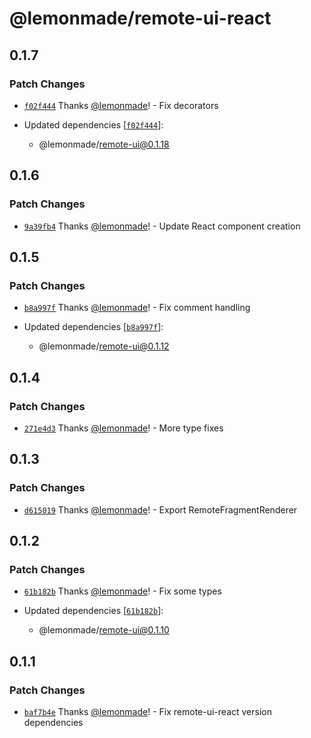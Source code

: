 # @lemonmade/remote-ui-react

## 0.1.7

### Patch Changes

- [`f02f444`](https://github.com/lemonmade/nursery/commit/f02f44417b1b31b345536dd4df00fe3193bee301) Thanks [@lemonmade](https://github.com/lemonmade)! - Fix decorators

- Updated dependencies [[`f02f444`](https://github.com/lemonmade/nursery/commit/f02f44417b1b31b345536dd4df00fe3193bee301)]:
  - @lemonmade/remote-ui@0.1.18

## 0.1.6

### Patch Changes

- [`9a39fb4`](https://github.com/lemonmade/nursery/commit/9a39fb4f11b07d424c06c31ec49e3e8d916117e0) Thanks [@lemonmade](https://github.com/lemonmade)! - Update React component creation

## 0.1.5

### Patch Changes

- [`b8a997f`](https://github.com/lemonmade/nursery/commit/b8a997fbd9e0db70000a60e5bd8609302d716c78) Thanks [@lemonmade](https://github.com/lemonmade)! - Fix comment handling

- Updated dependencies [[`b8a997f`](https://github.com/lemonmade/nursery/commit/b8a997fbd9e0db70000a60e5bd8609302d716c78)]:
  - @lemonmade/remote-ui@0.1.12

## 0.1.4

### Patch Changes

- [`271e4d3`](https://github.com/lemonmade/nursery/commit/271e4d335faffca496460507bab0c9d00e0324bd) Thanks [@lemonmade](https://github.com/lemonmade)! - More type fixes

## 0.1.3

### Patch Changes

- [`d615019`](https://github.com/lemonmade/nursery/commit/d61501932d7d9380cee5f54606c115a1f6f0a7f5) Thanks [@lemonmade](https://github.com/lemonmade)! - Export RemoteFragmentRenderer

## 0.1.2

### Patch Changes

- [`61b182b`](https://github.com/lemonmade/nursery/commit/61b182b95036bb6394d764e4a143d7ce761fb72b) Thanks [@lemonmade](https://github.com/lemonmade)! - Fix some types

- Updated dependencies [[`61b182b`](https://github.com/lemonmade/nursery/commit/61b182b95036bb6394d764e4a143d7ce761fb72b)]:
  - @lemonmade/remote-ui@0.1.10

## 0.1.1

### Patch Changes

- [`baf7b4e`](https://github.com/lemonmade/nursery/commit/baf7b4eaf62b077b605671b5c5be93fd536c938a) Thanks [@lemonmade](https://github.com/lemonmade)! - Fix remote-ui-react version dependencies

